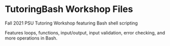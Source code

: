 # TutoringBash Workshop Files
Fall 2021 PSU Tutoring Workshop featuring Bash shell scripting

Features loops, functions, input/output, input validation, error checking, and more operations in Bash.
